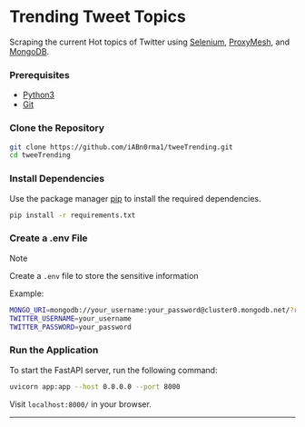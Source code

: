 # Trending Tweet Topics

Scraping the current Hot topics of Twitter using [Selenium](https://www.selenium.dev/downloads/), [ProxyMesh](https://proxymesh.com), and [MongoDB](https://www.mongodb.com/pricing).

### Prerequisites

- [Python3](https://www.python.org/downloads/)
- [Git](https://git-scm.com/downloads)

### Clone the Repository

```bash
git clone https://github.com/iABn0rma1/tweeTrending.git
cd tweeTrending
```

### Install Dependencies

Use the package manager [pip](https://pip.pypa.io/en/stable/) to install the required dependencies.

```bash
pip install -r requirements.txt
```

### Create a .env File
> [!NOTE]
> Create a `.env` file to store the sensitive information

Example:
```bash
MONGO_URI=mongodb://your_username:your_password@cluster0.mongodb.net/?retryWrites=true&w=majority&appName=tweeTrending
TWITTER_USERNAME=your_username
TWITTER_PASSWORD=your_password
```

### Run the Application

To start the FastAPI server, run the following command:

```bash
uvicorn app:app --host 0.0.0.0 --port 8000
```

Visit `localhost:8000/` in your browser.

---
